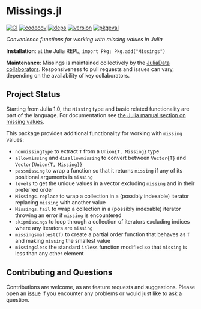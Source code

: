# Missings.jl

[![CI](https://github.com/JuliaData/Missings.jl/workflows/CI/badge.svg)](https://github.com/JuliaData/Missings.jl/actions?query=workflow%3ACI)
[![codecov](https://codecov.io/gh/JuliaData/Missings.jl/branch/master/graph/badge.svg)](https://codecov.io/gh/JuliaData/Missings.jl)
[![deps](https://juliahub.com/docs/Missings/deps.svg)](https://juliahub.com/ui/Packages/Missings/wLfgT?t=2)
[![version](https://juliahub.com/docs/Missings/version.svg)](https://juliahub.com/ui/Packages/Missings/wLfgT)
[![pkgeval](https://juliahub.com/docs/Missings/pkgeval.svg)](https://juliahub.com/ui/Packages/Missings/wLfgT)


*Convenience functions for working with missing values in Julia*


**Installation**: at the Julia REPL, `import Pkg; Pkg.add("Missings")`

**Maintenance**: Missings is maintained collectively by the [JuliaData collaborators](https://github.com/orgs/JuliaData/people).
Responsiveness to pull requests and issues can vary, depending on the availability of key collaborators.

## Project Status

Starting from Julia 1.0, the `Missing` type and basic related functionality are part of the language.
For documentation see [the Julia manual section on missing values](https://docs.julialang.org/en/v1/manual/missing/index.html).

This package provides additional functionality for working with `missing` values:
- `nonmissingtype` to extract `T` from a `Union{T, Missing}` type
- `allowmissing` and `disallowmissing` to convert between `Vector{T}` and `Vector{Union{T, Missing}}`
- `passmissing` to wrap a function so that it returns `missing` if any of its positional arguments is `missing`
- `levels` to get the unique values in a vector excluding `missing` and in their preferred order
- `Missings.replace` to wrap a collection in a (possibly indexable) iterator replacing `missing` with another value
- `Missings.fail` to wrap a collection in a (possibly indexable) iterator throwing an error if `missing` is encountered
- `skipmissings` to loop through a collection of iterators excluding indices where any iterators are `missing`
- `missingsmallest(f)` to create a partial order function that behaves as `f` and making `missing` the smallest value
- `missingsless` the standard `isless` function modified so that `missing` is less than any other element

## Contributing and Questions

Contributions are welcome, as are feature requests and suggestions.
Please open an [issue][issues-url] if you encounter any problems or would just like to ask a question.

[docs-latest-img]: https://img.shields.io/badge/docs-latest-blue.svg
[docs-latest-url]: https://JuliaData.github.io/Missings.jl/latest

[docs-stable-img]: https://img.shields.io/badge/docs-stable-blue.svg
[docs-stable-url]: https://JuliaData.github.io/Missings.jl/stable

[travis-img]: https://travis-ci.org/JuliaData/Missings.jl.svg?branch=master
[travis-url]: https://travis-ci.org/JuliaData/Missings.jl

[appveyor-img]: https://ci.appveyor.com/api/projects/status/8jvl7wf1droa9h91?svg=true
[appveyor-url]: https://ci.appveyor.com/project/quinnj/missings-jl

[codecov-img]: https://codecov.io/gh/JuliaData/Missings.jl/branch/master/graph/badge.svg
[codecov-url]: https://codecov.io/gh/JuliaData/Missings.jl

[issues-url]: https://github.com/JuliaData/Missings.jl/issues
